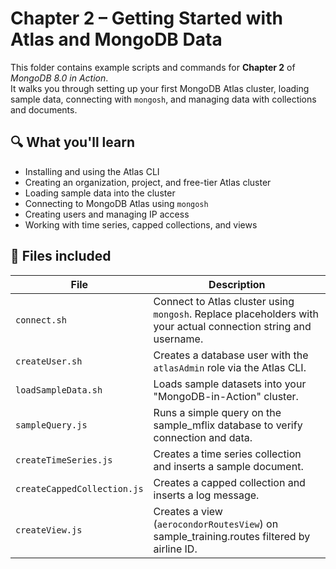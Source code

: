 # Chapter 2 – Getting Started with Atlas and MongoDB Data

This folder contains example scripts and commands for **Chapter 2** of *MongoDB 8.0 in Action*.  
It walks you through setting up your first MongoDB Atlas cluster, loading sample data, connecting with `mongosh`, and managing data with collections and documents.

## 🔍 What you'll learn

- Installing and using the Atlas CLI
- Creating an organization, project, and free-tier Atlas cluster
- Loading sample data into the cluster
- Connecting to MongoDB Atlas using `mongosh`
- Creating users and managing IP access
- Working with time series, capped collections, and views

## 📁 Files included

| File                     | Description |
|--------------------------|-------------|
| `connect.sh`             | Connect to Atlas cluster using `mongosh`. Replace placeholders with your actual connection string and username. |
| `createUser.sh`          | Creates a database user with the `atlasAdmin` role via the Atlas CLI. |
| `loadSampleData.sh`      | Loads sample datasets into your "MongoDB-in-Action" cluster. |
| `sampleQuery.js`         | Runs a simple query on the sample_mflix database to verify connection and data. |
| `createTimeSeries.js`    | Creates a time series collection and inserts a sample document. |
| `createCappedCollection.js` | Creates a capped collection and inserts a log message. |
| `createView.js`          | Creates a view (`aerocondorRoutesView`) on sample_training.routes filtered by airline ID. |
